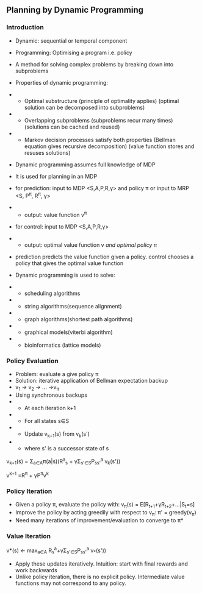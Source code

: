 ## Planning by Dynamic Programming

### Introduction
- Dynamic: sequential or temporal component
- Programming: Optimising a program i.e. policy
- A method for solving complex problems by breaking down into subproblems
- Properties of dynamic programming:
- - Optimal substructure (principle of optimality applies) (optimal solution can be decomposed into subproblems)
- - Overlapping subproblems (subproblems recur many times) (solutions can be cached and reused)
- - Markov decision processes satisfy both properties (Bellman equation gives recursive decomposition) (value function stores and resuses solutions)
- Dynamic programming assumes full knowledge of MDP
- It is used for planning in an MDP
- for prediction: input to MDP <S,A,P,R,γ> and policy π or input to MRP <S, P<sup>π</sup>, R<sup>π</sup>, γ>
- - output: value function v<sup>π</sup>
- for control: input to MDP <S,A,P,R,γ>
- - output: optimal value function v<sub>*</sub> and optimal policy π<sub>*</sub>
- prediction predicts the value function given a policy. control chooses a policy that gives the optimal value function

- Dynamic programming is used to solve:
- - scheduling algorithms
- - string algorithms(sequence alignment)
- - graph algorithms(shortest path algorithms)
- - graphical models(viterbi algorithm)
- - bioinformatics (lattice models)

### Policy Evaluation
- Problem: evaluate a give policy π
- Solution: iterative application of Bellman expectation backup
- v<sub>1</sub> -> v<sub>2</sub> -> ... ->v<sub>π</sub>
- Using synchronous backups
- - At each iteration k+1
- - For all states s∈S
- - Update v<sub>k+1</sub>(s) from v<sub>k</sub>(s')
- - where s' is a successor state of s

v<sub>k+1</sub>(s) = Σ<sub>a∈A</sub>π(a|s)(R<sup>a</sup><sub>s</sub> + γΣ<sub>s'∈S</sub>P<sub>ss'</sub><sup>a</sup> v<sub>k</sub>(s'))

v<sup>k+1</sup> =R<sup>π</sup> + γP<sup>π</sup>v<sup>k</sup>

### Policy Iteration
- Given a policy π, evaluate the policy with: v<sub>π</sub>(s) = E[R<sub>t+1</sub>+γR<sub>t+2</sub>+...|S<sub>t</sub>=s]
- Improve the policy by acting greedily with respect to v<sub>π</sub>: π' = greedy(v<sub>π</sub>)
- Need many iterations of improvement/evaluation to converge to π*

### Value Iteration
v*(s) <- max<sub>a∈A</sub> R<sub>s</sub><sup>a</sup>+γΣ<sub>s'∈S</sub>P<sub>ss'</sub><sup>a</sup> v<sub>*</sub>(s'))
- Apply these updates iteratively. Intuition: start with final rewards and work backwards
- Unlike policy iteration, there is no explicit policy. Intermediate value functions may not correspond to any policy.
